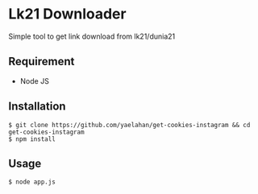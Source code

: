 # Lk21 Downloader
Simple tool to get link download from lk21/dunia21

## Requirement
- Node JS 

## Installation
```
$ git clone https://github.com/yaelahan/get-cookies-instagram && cd get-cookies-instagram
$ npm install
```
## Usage
```
$ node app.js
```
